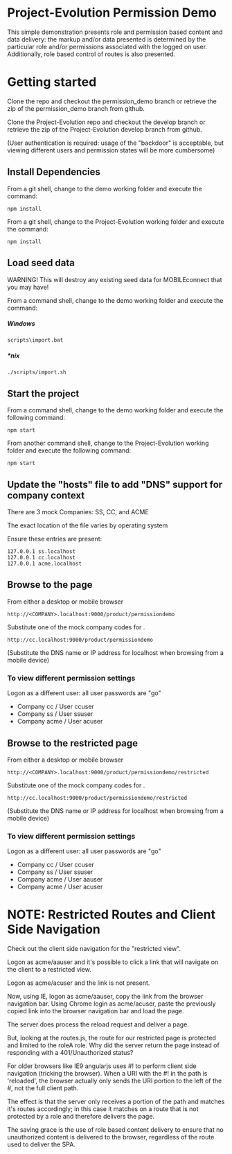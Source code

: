 Project-Evolution Permission Demo
======================

This simple demonstration presents role and permission based content and data delivery: the markup and/or data presented is determined by the particular role and/or permissions
associated with the logged on user. Additionally, role based control of routes is also presented.

# Getting started

Clone the repo and checkout the permission_demo branch or retrieve the zip of the permission_demo branch from github.

Clone the Project-Evolution repo and checkout the develop branch or retrieve the zip of the Project-Evolution develop branch from github.

(User authentication is required: usage of the "backdoor" is acceptable, but viewing different users and permission states will be more cumbersome)

## Install Dependencies
From a git shell, change to the demo working folder and execute the command:

`npm install`

From a git shell, change to the Project-Evolution working folder and execute the command:

`npm install`


## Load seed data
WARNING! This will destroy any existing seed data for MOBILEconnect that you may have!

From a command shell, change to the demo working folder and execute the command:

##### Windows
`scripts\import.bat`

##### *nix
`./scripts/import.sh`

## Start the project
From a command shell, change to the demo working folder and execute the following command:

`npm start`

From another command shell, change to the Project-Evolution working folder and execute the following command:

`npm start`


## Update the "hosts" file to add "DNS" support for company context
There are 3 mock Companies: SS, CC, and ACME

The exact location of the file varies by operating system

Ensure these entries are present:

```
127.0.0.1 ss.localhost
127.0.0.1 cc.localhost
127.0.0.1 acme.localhost
```

## Browse to the page

From either a desktop or mobile browser

`http://<COMPANY>.localhost:9000/product/permissiondemo`

Substitute one of the mock company codes for <COMPANY>.

`http://cc.localhost:9000/product/permissiondemo`

(Substitute the DNS name or IP address for localhost when browsing from a mobile device)

### To view different permission settings
Logon as a different user: all user passwords are "go"

* Company cc / User ccuser
* Company ss / User ssuser
* Company acme / User acuser


## Browse to the restricted page

From either a desktop or mobile browser

`http://<COMPANY>.localhost:9000/product/permissiondemo/restricted`

Substitute one of the mock company codes for <COMPANY>.

`http://cc.localhost:9000/product/permissiondemo/restricted`

(Substitute the DNS name or IP address for localhost when browsing from a mobile device)

### To view different permission settings
Logon as a different user: all user passwords are "go"

* Company cc / User ccuser
* Company ss / User ssuser
* Company acme / User aauser
* Company acme / User acuser

# NOTE: Restricted Routes and Client Side Navigation

Check out the client side navigation for the "restricted view".

Logon as acme/aauser and it's possible to click a link that will navigate on the client to a restricted view.

Logon as acme/acuser and the link is not present.

Now, using IE, logon as acme/aauser, copy the link from the browser navigation bar. Using Chrome login as acme/acuser, paste the previously copied link into the browser navigation bar and load the page.

The server does process the reload request and deliver a page.

But, looking at the routes.js, the route for our restricted page is protected and limited to the roleA role. Why did the server return the page instead of responding with a 401/Unauthorized status?

For older browsers like IE9 angularjs uses #! to perform client side navigation (tricking the browser). When a URI with the #! in the path is 'reloaded', the browser actually only sends the URI portion to the left of the #, not the full client path.

The effect is that the server only receives a portion of the path and matches it's routes accordingly; in this case it matches on a route that is not protected by a role and therefore delivers the page.

The saving grace is the use of role based content delivery to ensure that no unauthorized content is delivered to the browser, regardless of the route used to deliver the SPA.

